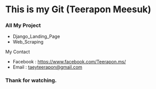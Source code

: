 # This is my Git (Teerapon Meesuk)

### All My Project

- Django_Landing_Page
- Web_Scraping

My Contact

- Facebook : https://www.facebook.com/Teerapon.ms/
- Email : taeyteerapon@gmail.com

### Thank for watching.
